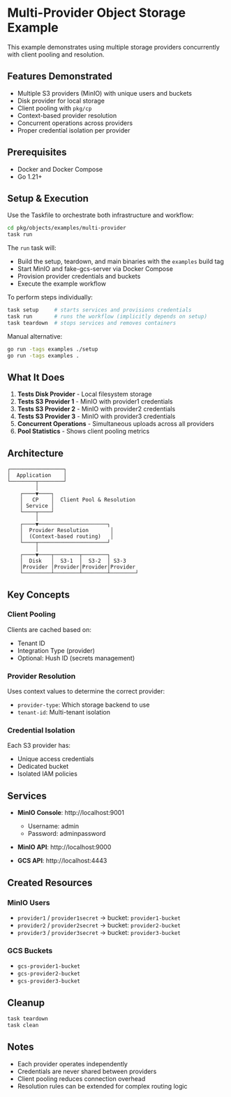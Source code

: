 # Multi-Provider Object Storage Example

This example demonstrates using multiple storage providers concurrently with client pooling and resolution.

## Features Demonstrated

- Multiple S3 providers (MinIO) with unique users and buckets
- Disk provider for local storage
- Client pooling with `pkg/cp`
- Context-based provider resolution
- Concurrent operations across providers
- Proper credential isolation per provider

## Prerequisites

- Docker and Docker Compose
- Go 1.21+

## Setup & Execution

Use the Taskfile to orchestrate both infrastructure and workflow:

```bash
cd pkg/objects/examples/multi-provider
task run
```

The `run` task will:
- Build the setup, teardown, and main binaries with the `examples` build tag
- Start MinIO and fake-gcs-server via Docker Compose
- Provision provider credentials and buckets
- Execute the example workflow

To perform steps individually:

```bash
task setup     # starts services and provisions credentials
task run       # runs the workflow (implicitly depends on setup)
task teardown  # stops services and removes containers
```

Manual alternative:

```bash
go run -tags examples ./setup
go run -tags examples .
```

## What It Does

1. **Tests Disk Provider** - Local filesystem storage
2. **Tests S3 Provider 1** - MinIO with provider1 credentials
3. **Tests S3 Provider 2** - MinIO with provider2 credentials
4. **Tests S3 Provider 3** - MinIO with provider3 credentials
5. **Concurrent Operations** - Simultaneous uploads across all providers
6. **Pool Statistics** - Shows client pooling metrics

## Architecture

```
┌─────────────────┐
│  Application    │
└────────┬────────┘
         │
    ┌────▼────┐
    │   CP    │  Client Pool & Resolution
    │ Service │
    └────┬────┘
         │
    ┌────▼──────────────────────┐
    │  Provider Resolution       │
    │  (Context-based routing)   │
    └────┬──────────────────────┘
         │
    ┌────▼────┬────────┬────────┐
    │  Disk   │  S3-1  │  S3-2  │ S3-3
    │Provider │Provider│Provider│Provider
    └─────────┴────────┴────────┴────────┘
```

## Key Concepts

### Client Pooling
Clients are cached based on:
- Tenant ID
- Integration Type (provider)
- Optional: Hush ID (secrets management)

### Provider Resolution
Uses context values to determine the correct provider:
- `provider-type`: Which storage backend to use
- `tenant-id`: Multi-tenant isolation

### Credential Isolation
Each S3 provider has:
- Unique access credentials
- Dedicated bucket
- Isolated IAM policies

## Services

- **MinIO Console**: http://localhost:9001
  - Username: admin
  - Password: adminpassword

- **MinIO API**: http://localhost:9000
- **GCS API**: http://localhost:4443

## Created Resources

### MinIO Users
- `provider1` / `provider1secret` → bucket: `provider1-bucket`
- `provider2` / `provider2secret` → bucket: `provider2-bucket`
- `provider3` / `provider3secret` → bucket: `provider3-bucket`

### GCS Buckets
- `gcs-provider1-bucket`
- `gcs-provider2-bucket`
- `gcs-provider3-bucket`

## Cleanup

```bash
task teardown
task clean
```

## Notes

- Each provider operates independently
- Credentials are never shared between providers
- Client pooling reduces connection overhead
- Resolution rules can be extended for complex routing logic
